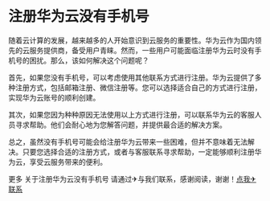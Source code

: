 # 注册华为云没有手机号

随着云计算的发展，越来越多的人开始意识到云服务的重要性。华为云作为国内领先的云服务提供商，备受用户青睐。然而，一些用户可能面临注册华为云时没有手机号的困扰。那么，该如何解决这个问题呢？

首先，如果您没有手机号，可以考虑使用其他联系方式进行注册。华为云提供了多种注册方式，包括邮箱注册、微信注册等。您可以选择适合自己的方式进行注册，实现华为云账号的顺利创建。

其次，如果您因为种种原因无法使用以上方式进行注册，可以联系华为云的客服人员寻求帮助。他们会耐心地为您解答问题，并提供最合适的解决方案。

总之，虽然没有手机号可能会给注册华为云带来一些困难，但并不意味着无法解决。只要您选择合适的注册方式，或者与客服联系寻求帮助，一定能够顺利注册华为云，享受云服务带来的便利。

更多 关于注册华为云没有手机号 请通过✈与我们联系，感谢阅读，谢谢！[点我✈联系](https://d.k02.cc)